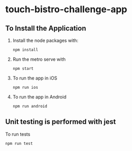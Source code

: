 # touch-bistro-challenge-app

## To Install the Application

1) Install the node packages with:
   ```
   npm install
   ```
2) Run the metro serve with
   ```
   npm start
   ```
3) To run the app in iOS
   ```
   npm run ios
   ```
4) To run the app in Android
   ```
   npm run android
   ```

## Unit testing is performed with jest

To run tests

```
npm run test
```
